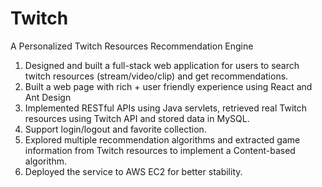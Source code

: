 # Twitch
A Personalized Twitch Resources Recommendation Engine
  1. Designed and built a full-stack web application for users to search twitch resources (stream/video/clip) and get recommendations. 
  2. Built a web page with rich + user friendly experience using React and Ant Design
  3. Implemented RESTful APIs using Java servlets, retrieved real Twitch resources using Twitch API and stored data in MySQL.
  4. Support login/logout and favorite collection.
  5. Explored multiple recommendation algorithms and extracted game information from Twitch resources to implement a Content-based algorithm.
  6. Deployed the service to AWS EC2 for better stability.
